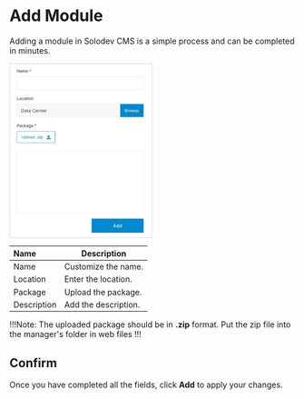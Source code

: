 # Add Module

Adding a module in Solodev CMS is a simple process and can be completed in minutes.

<img src="../../../images/modules-add.jpg" alt="modules-add" style="width: 50%; display: block"></a>


**Name** | **Description** 
:--- | ---
Name | Customize the name.
Location | Enter the location.
Package | Upload the package.
Description | Add the description.

!!!Note:
The uploaded package should be in **.zip** format. Put the zip file into the manager's folder in web files
!!!

## Confirm

Once you have completed all the fields, click **Add** to apply your changes.
